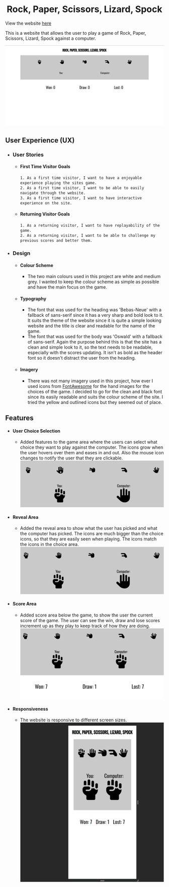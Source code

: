 <h1 align="center">Rock, Paper, Scissors, Lizard, Spock</h1>

View the website [here](https://maxxkm.github.io/CI-Project-2)

This is a website that allows the user to play a game of Rock, Paper, Scissors, Lizard, Spock against a computer.

![](assets/readme-images/overview.png)


## User Experience (UX)

- ### User Stories

  - #### First Time Visitor Goals

        1. As a first time visitor, I want to have a enjoyable experience playing the sites game.
        2. As a first time visitor, I want to be able to easily navigate through the website.
        3. As a first time visitor, I want to have interactive experience on the site.

  - #### Returning Visitor Goals

        1. As a returning visitor, I want to have replayability of the game.
        2. As a returning visitor, I want to be able to challenge my previous scores and better them.

- ### Design

  - #### Colour Scheme

    - The two main colours used in this project are white and medium grey. I wanted to keep the colour scheme as simple as possible and have the main focus on the game.

  - #### Typography

    - The font that was used for the heading was 'Bebas-Neue' with a fallback of sans-serif since it has a very sharp and bold look to it. It suits the theme of the website since it is quite a simple looking website and the title is clear and readable for the name of the game.
    - The font that was used for the body was 'Oswald' with a fallback of sans-serif. Again the purpose behind this is that the site has a clean and simple look to it, so the text needs to be readable, especially with the scores updating. It isn't as bold as the header font so it doesn't distract the user from the heading.

  - #### Imagery

    - There was not many imagery used in this project, how ever I used icons from [FontAwesome](https://fontawesome.com) for the hand images for the choices of the game. I decided to go for the clean and black font since its easily readable and suits the colour scheme of the site. I tried the yellow and outlined icons but they seemed out of place.

## Features

- #### User Choice Selection
  - Added features to the game area where the users can select what choice they want to play against the computer. The icons grow when the user hovers over them and eases in and out. Also the mouse icon changes to notify the user that they are clickable.
    ![Image of sites choice icons](assets/readme-images/choices.png)

- #### Reveal Area
  - Added the reveal area to show what the user has picked and what the computer has picked. The icons are much bigger than the choice icons, so that they are easily seen when playing. The icons match the icons in the choice area.
    ![Image of sites reveal area](assets/readme-images/reveal.png)

- #### Score Area
  - Added score area below the game, to show the user the current score of the game. The user can see the win, draw and lose scores increment up as they play to keep track of how they are doing.
    ![Image of sites score feature](assets/readme-images/score.png)

- #### Responsiveness
  - The website is responsive to different screen sizes.
    ![Image of sites responsiveness](assets/readme-images/responsive.png)
  